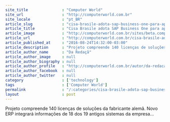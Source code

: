 ```yaml
---
site_title               : "Computer World"
site_url                 : "http://computerworld.com.br"
site_locale              : "pt_BR"
article_slug             : "cisa-brasile-adota-sap-business-one-para-apoiar-crescimento"
article_title            : "Cisa Brasile adota SAP Business One para apoiar crescimento"
article_image            : "http://computerworld.com.br/sites/beta.computerworld.com.br/files/news_articles/erp.jpg"
article_url              : "http://computerworld.com.br/cisa-brasile-adota-sap-business-one-para-apoiar-crescimento"
article_published_at     : "2016-08-24T14:32:00-03:00"
article_description      : "Projeto compreende 140 licenças de soluções da fabricante alemã. Novo ERP integrará informações de 18 dos 19 antigos sistemas da empresa..."
article_author_name      : "Da Redaçã"
article_author_image     : null
article_author_biography : null
article_author_profile   : "http://computerworld.com.br/autor/da-redacao"
article_author_facebook  : null
article_author_twitter   : null
category                 : ['technology']
tags                     : ['Computer World']
permalink                : "/:categories/cisa-brasile-adota-sap-business-one-para-apoiar-crescimento/"
layout                   : post
---
```


Projeto compreende 140 licenças de soluções da fabricante alemã. Novo ERP integrará informações de 18 dos 19 antigos sistemas da empresa...
